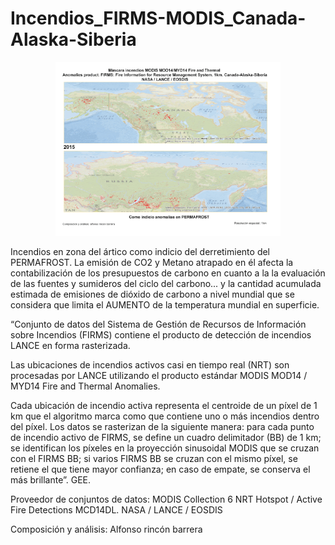 # Incendios_FIRMS-MODIS_Canada-Alaska-Siberia

<p align="center">
  <img width="360" src="/Gif_Animacion/Anual_Firms/Incendios_FIRMS-MODIS_Canada-Alaska-Siberia.gif">
</p>

Incendios en zona del ártico como indicio del derretimiento del PERMAFROST. 
La emisión de CO2 y Metano atrapado en él afecta la contabilización de los presupuestos de carbono en cuanto a la la evaluación de las fuentes y sumideros del ciclo del carbono... y la cantidad acumulada estimada de emisiones de dióxido de carbono a nivel mundial que se considera que limita el AUMENTO de la temperatura mundial en superficie.

“Conjunto de datos del Sistema de Gestión de Recursos de Información sobre Incendios (FIRMS) contiene el producto de detección de incendios LANCE en forma rasterizada. 

Las ubicaciones de incendios activos casi en tiempo real (NRT) son procesadas por LANCE utilizando el producto estándar MODIS MOD14 / MYD14 Fire and Thermal Anomalies.

Cada ubicación de incendio activa representa el centroide de un píxel de 1 km que el algoritmo marca como que contiene uno o más incendios dentro del píxel. Los datos se rasterizan de la siguiente manera: para cada punto de incendio activo de FIRMS, se define un cuadro delimitador (BB) de 1 km; se identifican los píxeles en la proyección sinusoidal MODIS que se cruzan con el FIRMS BB; si varios FIRMS BB se cruzan con el mismo píxel, se retiene el que tiene mayor confianza; en caso de empate, se conserva el más brillante”.  GEE.

Proveedor de conjuntos de datos: MODIS Collection 6 NRT Hotspot / Active Fire Detections MCD14DL.  NASA / LANCE / EOSDIS

Composición y análisis: Alfonso rincón barrera
